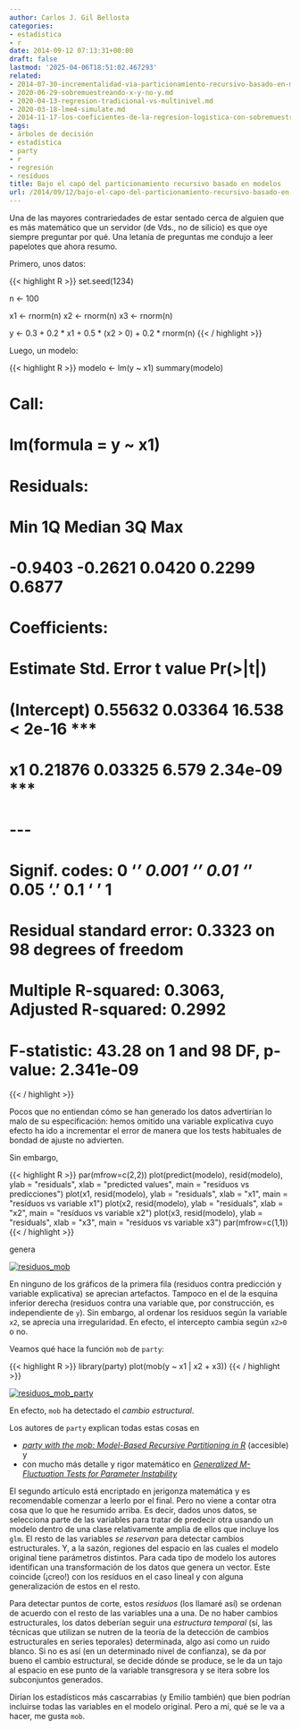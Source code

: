 ```yaml
---
author: Carlos J. Gil Bellosta
categories:
- estadística
- r
date: 2014-09-12 07:13:31+00:00
draft: false
lastmod: '2025-04-06T18:51:02.467293'
related:
- 2014-07-30-incrementalidad-via-particionamiento-recursivo-basado-en-modelos.md
- 2020-06-29-sobremuestreando-x-y-no-y.md
- 2020-04-13-regresion-tradicional-vs-multinivel.md
- 2020-03-18-lme4-simulate.md
- 2014-11-17-los-coeficientes-de-la-regresion-logistica-con-sobremuestreo.md
tags:
- árboles de decisión
- estadística
- party
- r
- regresión
- resíduos
title: Bajo el capó del particionamiento recursivo basado en modelos
url: /2014/09/12/bajo-el-capo-del-particionamiento-recursivo-basado-en-modelos/
---
```


Una de las mayores contrariedades de estar sentado cerca de alguien que es más matemático que un servidor (de Vds., no de silicio) es que oye siempre preguntar por qué. Una letanía de preguntas me condujo a leer papelotes que ahora resumo.

Primero, unos datos:

{{< highlight R >}}
set.seed(1234)

n <- 100

x1 <- rnorm(n)
x2 <- rnorm(n)
x3 <- rnorm(n)

y <- 0.3 + 0.2 * x1 + 0.5 * (x2 > 0) + 0.2 * rnorm(n)
{{< / highlight >}}


Luego, un modelo:


{{< highlight R >}}
modelo <- lm(y ~ x1)
summary(modelo)

# Call:
#   lm(formula = y ~ x1)
#
# Residuals:
#   Min      1Q  Median      3Q     Max
# -0.9403 -0.2621  0.0420  0.2299  0.6877
#
# Coefficients:
#   Estimate Std. Error t value Pr(>|t|)
# (Intercept)  0.55632    0.03364  16.538  < 2e-16 ***
#   x1           0.21876    0.03325   6.579 2.34e-09 ***
#   ---
#   Signif. codes:  0 ‘***’ 0.001 ‘**’ 0.01 ‘*’ 0.05 ‘.’ 0.1 ‘ ’ 1
#
# Residual standard error: 0.3323 on 98 degrees of freedom
# Multiple R-squared:  0.3063,  Adjusted R-squared:  0.2992
# F-statistic: 43.28 on 1 and 98 DF,  p-value: 2.341e-09
{{< / highlight >}}


Pocos que no entiendan cómo se han generado los datos advertirían lo malo de su especificación: hemos omitido una variable explicativa cuyo efecto ha ido a incrementar el error de manera que los tests habituales de bondad de ajuste no advierten.

Sin embargo,


{{< highlight R >}}
par(mfrow=c(2,2))
plot(predict(modelo), resid(modelo),
        ylab = "residuals", xlab = "predicted values",
        main = "resíduos vs predicciones")
plot(x1, resid(modelo), ylab = "residuals", xlab = "x1",
        main = "resíduos vs variable x1")
plot(x2, resid(modelo), ylab = "residuals", xlab = "x2",
        main = "resíduos vs variable x2")
plot(x3, resid(modelo), ylab = "residuals", xlab = "x3",
        main = "resíduos vs variable x3")
par(mfrow=c(1,1))
{{< / highlight >}}


genera

[![residuos_mob](/wp-uploads/2014/09/residuos_mob.png#center)
](/wp-uploads/2014/09/residuos_mob.png#center)

En ninguno de los gráficos de la primera fila (residuos contra predicción y variable explicativa) se aprecian artefactos. Tampoco en el de la esquina inferior derecha (residuos contra una variable que, por construcción, es independiente de `y`). Sin embargo, al ordenar los residuos según la variable `x2`, se aprecia una irregularidad. En efecto, el intercepto cambia según `x2>0` o no.

Veamos qué hace la función `mob` de `party`:

{{< highlight R >}}
library(party)
plot(mob(y ~ x1 | x2 + x3))
{{< / highlight >}}

[![residuos_mob_party](/wp-uploads/2014/09/residuos_mob_party.png#center)
](/wp-uploads/2014/09/residuos_mob_party.png#center)

En efecto, `mob` ha detectado el _cambio estructural_.

Los autores de `party` explican todas estas cosas en

* [_party with the mob: Model-Based Recursive Partitioning in R_](http://cran.r-project.org/web/packages/party/vignettes/MOB.pdf) (accesible) y
* con mucho más detalle y rigor matemático en [_Generalized M-Fluctuation Tests for Parameter Instability_](http://statmath.wu.ac.at/~zeileis/papers/Zeileis+Hornik-2007.pdf)

El segundo artículo está encriptado en jerigonza matemática y es recomendable comenzar a leerlo por el final. Pero no viene a contar otra cosa que lo que he resumido arriba. Es decir, dados unos datos, se selecciona parte de las variables para tratar de predecir otra usando un modelo dentro de una clase relativamente amplia de ellos que incluye los `glm`. El resto de las variables _se reservan_ para detectar cambios estructurales. Y, a la sazón, regiones del espacio en las cuales el modelo original tiene parámetros distintos. Para cada tipo de modelo los autores identifican una transformación de los datos que genera un vector. Este coincide (¡creo!) con los resíduos en el caso lineal y con alguna generalización de estos en el resto.

Para detectar puntos de corte, estos _residuos_ (los llamaré así) se ordenan de acuerdo con el resto de las variables una a una. De no haber cambios estructurales, los datos deberían seguir una _estructura temporal_ (sí, las técnicas que utilizan se nutren de la teoría de la detección de cambios estructurales en series teporales) determinada, algo así como un ruido blanco. Si no es así (en un determinado nivel de confianza), se da por bueno el cambio estructural, se decide dónde se produce, se le da un tajo al espacio en ese punto de la variable transgresora y se itera sobre los subconjuntos generados.

Dirían los estadísticos más cascarrabias (y Emilio también) que bien podrían incluirse todas las variables en el modelo original. Pero a mí, qué se le va a hacer, me gusta `mob`.